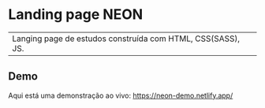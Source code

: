 # Landing page NEON
<table>
<tr>
<td>
  Langing page de estudos construída com HTML, CSS(SASS), JS.
</td>
</tr>
</table>


## Demo
Aqui está uma demonstração ao vivo:  https://neon-demo.netlify.app/
